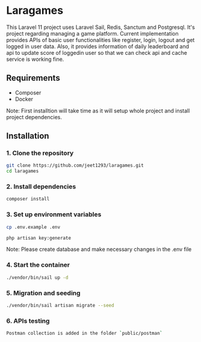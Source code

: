 
# Laragames

This Laravel 11 project uses Laravel Sail, Redis, Sanctum and Postgresql. It's project regarding managing a game platform. Current implementation provides APIs of basic user functionalities like register, login, logout and get logged in user data. Also, it provides information of daily leaderboard and api to update score of loggedin user so that we can check api and cache service is working fine.


## Requirements
- Composer
- Docker

Note: First installtion will take time as it will setup whole project and install project dependencies.

## Installation

### 1. Clone the repository

```sh
git clone https://github.com/jeet1293/laragames.git
cd laragames
```

### 2. Install dependencies

```sh
composer install
```

### 3. Set up environment variables

```sh
cp .env.example .env

php artisan key:generate
```

Note: Please create database and make necessary changes in the .env file

### 4. Start the container

```sh
./vendor/bin/sail up -d
```

### 5. Migration and seeding

```sh
./vendor/bin/sail artisan migrate --seed
```

### 6. APIs testing

```sh
Postman collection is added in the folder `public/postman`
```
